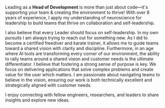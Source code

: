Leading as a **Head of Development** is more than just about code—it's supporting your team & creating the environment to thrive! With over 8 years of experience, I apply my understanding of neuroscience for leadership to build teams that thrive on collaboration and self-leadership.

I also believe that every Leader should focus on self-leadership. In my own pursuits I am always trying to reach out for something new. As I did to become a certified freediver and karate trainer, it allows me to guide teams toward a shared vision with clarity and discipline.
Furthermore, in an age where AI tools are transforming every corner of our environment, the ability to rally teams around a shared vision and customer needs is the ultimate differentiator. I believe that fostering a strong sense of purpose is key.
We focus on delivering applications that solve complex problems and create value for the user which matters. I am passionate about navigating teams to believe in the vision, ensuring our work is both technically excellent and strategically aligned with customer needs.

I enjoy connecting with fellow engineers, researchers, and leaders to share insights and explore new ideas.
